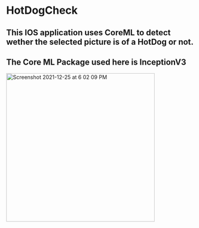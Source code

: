 # HotDogCheck
## This IOS application uses CoreML to detect wether the selected picture is of a HotDog or not.<br />
## The Core ML Package used here is InceptionV3<br />

<img width="397" alt="Screenshot 2021-12-25 at 6 02 09 PM" src="https://user-images.githubusercontent.com/62138248/147384891-4ccff0bb-e84a-4489-adc5-69e9c442257a.png">
